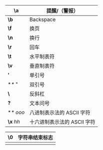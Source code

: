 | **\a**      | 提醒/（警报）           |
| ----------- | ----------------- |
| **\b**      | Backspace         |
| **\f**      | 换页                |
| **\n**      | 换行                |
| **\r**      | 回车                |
| **\t**      | 水平制表符             |
| **\v**      | 垂直制表符             |
| **\'**      | 单引号               |
| **\** "     | 双引号               |
| **\\**      | 反斜杠               |
| **\?**      | 文本问号              |
| **\** *ooo* | 八进制表示法的 ASCII 字符  |
| **\x** *hh* | 十六进制表示法的 ASCII 字符 |

| \0  | 字符串结束标志 |
| --- | ------- |
|     |         |


